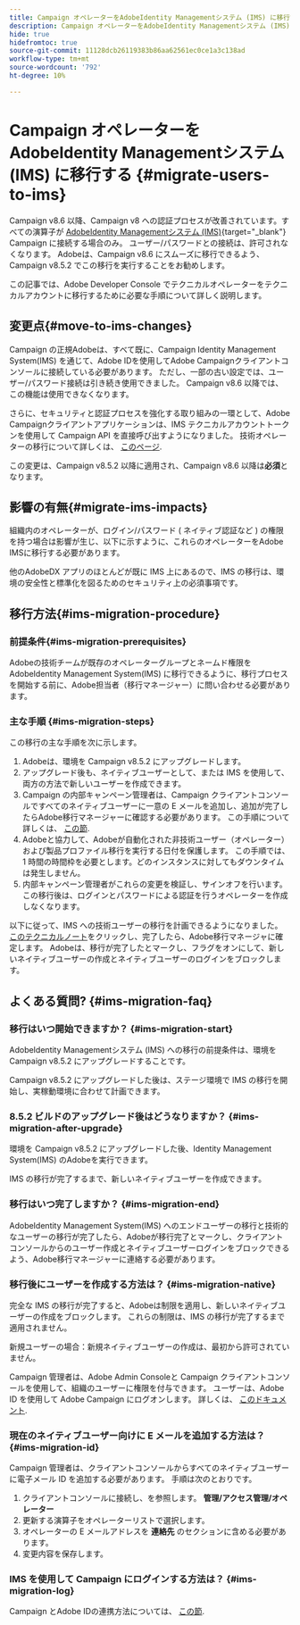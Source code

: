```yaml
---
title: Campaign オペレーターをAdobeIdentity Managementシステム (IMS) に移行する
description: Campaign オペレーターをAdobeIdentity Managementシステム (IMS) に移行する方法を説明します
hide: true
hidefromtoc: true
source-git-commit: 11128dcb26119383b86aa62561ec0ce1a3c138ad
workflow-type: tm+mt
source-wordcount: '792'
ht-degree: 10%

---
```


# Campaign オペレーターをAdobeIdentity Managementシステム (IMS) に移行する {#migrate-users-to-ims}

Campaign v8.6 以降、Campaign v8 への認証プロセスが改善されています。すべての演算子が [AdobeIdentity Managementシステム (IMS)](https://helpx.adobe.com/jp/enterprise/using/identity.html){target="_blank"} Campaign に接続する場合のみ。 ユーザー/パスワードとの接続は、許可されなくなります。 Adobeは、Campaign v8.6 にスムーズに移行できるよう、Campaign v8.5.2 でこの移行を実行することをお勧めします。

この記事では、Adobe Developer Console でテクニカルオペレーターをテクニカルアカウントに移行するために必要な手順について詳しく説明します。

## 変更点{#move-to-ims-changes}

Campaign の正規Adobeは、すべて既に、Campaign Identity Management System(IMS) を通じて、Adobe IDを使用してAdobe Campaignクライアントコンソールに接続している必要があります。 ただし、一部の古い設定では、ユーザー/パスワード接続は引き続き使用できました。 Campaign v8.6 以降では、この機能は使用できなくなります。

さらに、セキュリティと認証プロセスを強化する取り組みの一環として、Adobe Campaignクライアントアプリケーションは、IMS テクニカルアカウントトークンを使用して Campaign API を直接呼び出すようになりました。 技術オペレーターの移行について詳しくは、 [このページ](ims-migration.md).

この変更は、Campaign v8.5.2 以降に適用され、Campaign v8.6 以降は&#x200B;**必須**&#x200B;となります。


## 影響の有無{#migrate-ims-impacts}

組織内のオペレーターが、ログイン/パスワード ( ネイティブ認証など ) の権限を持つ場合は影響が生じ、以下に示すように、これらのオペレーターをAdobe IMSに移行する必要があります。

他のAdobeDX アプリのほとんどが既に IMS 上にあるので、IMS の移行は、環境の安全性と標準化を図るためのセキュリティ上の必須事項です。

## 移行方法{#ims-migration-procedure}

### 前提条件{#ims-migration-prerequisites}

Adobeの技術チームが既存のオペレーターグループとネームド権限をAdobeIdentity Management System(IMS) に移行できるように、移行プロセスを開始する前に、Adobe担当者（移行マネージャー）に問い合わせる必要があります。

### 主な手順 {#ims-migration-steps}

この移行の主な手順を次に示します。

1. Adobeは、環境を Campaign v8.5.2 にアップグレードします。
1. アップグレード後も、ネイティブユーザーとして、または IMS を使用して、両方の方法で新しいユーザーを作成できます。
1. Campaign の内部キャンペーン管理者は、Campaign クライアントコンソールですべてのネイティブユーザーに一意の E メールを追加し、追加が完了したらAdobe移行マネージャーに確認する必要があります。 この手順について詳しくは、 [この節](#ims-migration-id).
1. Adobeと協力して、Adobeが自動化された非技術ユーザー（オペレーター）および製品プロファイル移行を実行する日付を保護します。 この手順では、1 時間の時間枠を必要とします。どのインスタンスに対してもダウンタイムは発生しません。
1. 内部キャンペーン管理者がこれらの変更を検証し、サインオフを行います。 この移行後は、ログインとパスワードによる認証を行うオペレーターを作成しなくなります。

以下に従って、IMS への技術ユーザーの移行を計画できるようになりました。 [このテクニカルノート](ims-migration.md)をクリックし、完了したら、Adobe移行マネージャに確定します。
Adobeは、移行が完了したとマークし、フラグをオンにして、新しいネイティブユーザーの作成とネイティブユーザーのログインをブロックします。

## よくある質問? {#ims-migration-faq}

### 移行はいつ開始できますか？ {#ims-migration-start}

AdobeIdentity Managementシステム (IMS) への移行の前提条件は、環境を Campaign v8.5.2 にアップグレードすることです。

Campaign v8.5.2 にアップグレードした後は、ステージ環境で IMS の移行を開始し、実稼動環境に合わせて計画できます。

### 8.5.2 ビルドのアップグレード後はどうなりますか？ {#ims-migration-after-upgrade}

環境を Campaign v8.5.2 にアップグレードした後、Identity Management System(IMS) のAdobeを実行できます。

IMS の移行が完了するまで、新しいネイティブユーザーを作成できます。

### 移行はいつ完了しますか？ {#ims-migration-end}

AdobeIdentity Management System(IMS) へのエンドユーザーの移行と技術的なユーザーの移行が完了したら、Adobeが移行完了とマークし、クライアントコンソールからのユーザー作成とネイティブユーザーログインをブロックできるよう、Adobe移行マネージャーに連絡する必要があります。


### 移行後にユーザーを作成する方法は？ {#ims-migration-native}

完全な IMS の移行が完了すると、Adobeは制限を適用し、新しいネイティブユーザーの作成をブロックします。 これらの制限は、IMS の移行が完了するまで適用されません。

新規ユーザーの場合：新規ネイティブユーザーの作成は、最初から許可されていません。

Campaign 管理者は、Adobe Admin Consoleと Campaign クライアントコンソールを使用して、組織のユーザーに権限を付与できます。 ユーザーは、Adobe ID を使用して Adobe Campaign にログオンします。 詳しくは、 [このドキュメント](../../v8/start/gs-permissions.md).

### 現在のネイティブユーザー向けに E メールを追加する方法は？ {#ims-migration-id}

Campaign 管理者は、クライアントコンソールからすべてのネイティブユーザーに電子メール ID を追加する必要があります。 手順は次のとおりです。

1. クライアントコンソールに接続し、を参照します。 **管理/アクセス管理/オペレーター**
1. 更新する演算子をオペレーターリストで選択します。
1. オペレーターの E メールアドレスを **連絡先** のセクションに含める必要があります。
1. 変更内容を保存します。


### IMS を使用して Campaign にログインする方法は？ {#ims-migration-log}

Campaign とAdobe IDの連携方法については、 [この節](../../v8/start/connect.md).